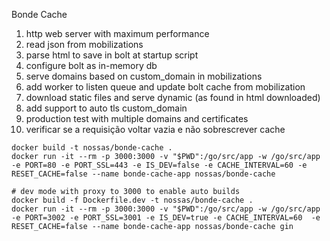Bonde Cache

1. http web server with maximum performance
2. read json from mobilizations
3. parse html to save in bolt at startup script
4. configure bolt as in-memory db
5. serve domains based on custom_domain in mobilizations
6. add worker to listen queue and update bolt cache from mobilization
7. download static files and serve dynamic (as found in html downloaded)
8. add support to auto tls custom_domain
9. production test with multiple domains and certificates
10. verificar se a requisição voltar vazia e não sobrescrever cache
```
docker build -t nossas/bonde-cache .
docker run -it --rm -p 3000:3000 -v "$PWD":/go/src/app -w /go/src/app -e PORT=80 -e PORT_SSL=443 -e IS_DEV=false -e CACHE_INTERVAL=60 -e RESET_CACHE=false --name bonde-cache-app nossas/bonde-cache

# dev mode with proxy to 3000 to enable auto builds
docker build -f Dockerfile.dev -t nossas/bonde-cache .
docker run -it --rm -p 3000:3000 -v "$PWD":/go/src/app -w /go/src/app -e PORT=3002 -e PORT_SSL=3001 -e IS_DEV=true -e CACHE_INTERVAL=60  -e RESET_CACHE=false --name bonde-cache-app nossas/bonde-cache gin 
```
